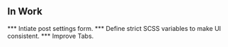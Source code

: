 ## In Work <br/>

\*\*\* Intiate post settings form.
\*\*\* Define strict SCSS variables to make UI consistent.
\*\*\* Improve Tabs.
